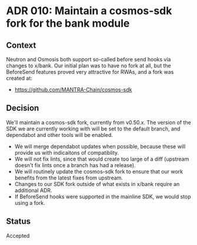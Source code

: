 # ADR 010: Maintain a cosmos-sdk fork for the bank module

## Context

Neutron and Osmosis both support so-called before send hooks via changes to x/bank.  Our initial plan was to have no fork at all, but the BeforeSend features proved very attractive for RWAs, and a fork was created at:

* https://github.com/MANTRA-Chain/cosmos-sdk

## Decision

We'll maintain a cosmos-sdk fork, currently from v0.50.x.  The version of the SDK we are currently working with will be set to the default branch, and dependabot and other tools will be enabled.  

* We will merge dependabot updates when possible, because these will provide us with indicaitons of compatiblity. 
* We will not fix lints, since that would create too large of a diff (upstream doesn't fix lints once a branch has had a release).
* We will routinely update the cosmos-sdk fork to ensure that our work benefits from the latest fixes from upstream.
* Changes to our SDK fork outside of what exists in x/bank require an additional ADR.
* If BeforeSend hooks were supported in the mainline SDK, we would stop using a fork.

## Status

Accepted
